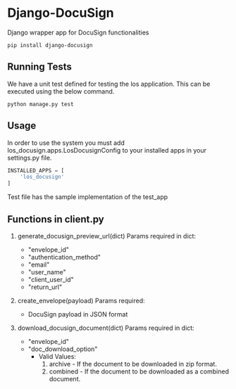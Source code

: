 # Django-DocuSign
Django wrapper app for DocuSign functionalities

`pip install django-docusign`

## Running Tests
We have a unit test defined for testing the los application.
This can be executed using the below command.

```
python manage.py test
```

## Usage
In order to use the system you must add los_docusign.apps.LosDocusignConfig to your installed apps in your settings.py file.
```python
INSTALLED_APPS = [
    'los_docusign'
]
```

Test file has the sample implementation of the test_app

## Functions in client.py
1.  generate_docusign_preview_url(dict)
    Params required in dict:
    -   "envelope_id"
    -   "authentication_method"
    -   "email"
    -   "user_name"
    -   "client_user_id"
    -   "return_url"

2. create_envelope(payload)
    Params required:
    -   DocuSign payload in JSON format

3. download_docusign_document(dict)
    Params required in dict:
    -   "envelope_id"
    -   "doc_download_option"
        -   Valid Values:
            1. archive - If the document to be downloaded in zip format.
            2. combined - If the document to be downloaded as a combined document.
